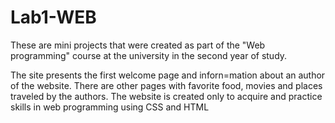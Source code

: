 # Lab1-WEB
These are mini projects that were created as part of the "Web programming" course at the university in the second year of study.


The site presents the first welcome page and inforn=mation about an author of the website. There are other pages with favorite food, movies and places traveled by the authors.
The website is created only to acquire and practice skills in web programming using CSS and HTML
